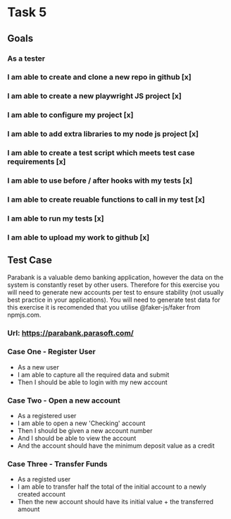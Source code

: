 # Task 5 

## Goals

### As a tester
### I am able to create and clone a new repo in github [x]
### I am able to create a new playwright JS project [x]
### I am able to configure my project [x]
### I am able to add extra libraries to my node js project [x]
### I am able to create a test script which meets test case requirements [x]
### I am able to use before / after hooks with my tests [x]
### I am able to create reuable functions to call in my test [x]
### I am able to run my tests [x]
### I am able to upload my work to github [x]

## Test Case

Parabank is a valuable demo banking application, however the data on the system is constantly reset by other users.
Therefore for this exercise you will need to generate new accounts per test to ensure stability (not usually best practice in your applications).
You will need to generate test data for this exercise it is recomended that you utilise @faker-js/faker from npmjs.com.

### Url: https://parabank.parasoft.com/

### Case One - Register User

* As a new user
* I am able to capture all the required data and submit
* Then I should be able to login with my new account

### Case Two - Open a new account

* As a registered user
* I am able to open a new 'Checking' account
* Then I should be given a new account number
* And I should be able to view the account
* And the account should have the minimum deposit value as a credit

### Case Three - Transfer Funds

* As a registed user
* I am able to transfer half the total of the initial account to a newly created account
* Then the new account should have its initial value + the transferred amount

